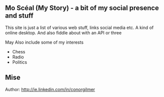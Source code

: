 ## Mo Scéal (My Story) - a bit of my social presence and stuff

This site is just a list of various web stuff, links social media etc. A kind of online desktop.
And also fiddle about with an API or three

May Also include some of my interests 
- Chess
- Radio
- Politics

## Mise
Author: http://ie.linkedin.com/in/conorgilmer



